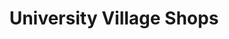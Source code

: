 ---
title: "University Village Shops"
url: /fort-myers/university-village-shops/
shop: Einkaufszentrum
---